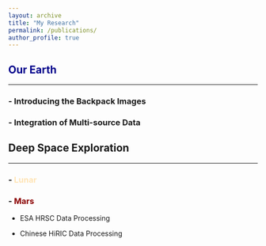 ```yaml
---
layout: archive
title: "My Research"
permalink: /publications/
author_profile: true
---
```



## <font color="#00008B"> Our Earth </font>
---
### - Introducing the Backpack Images

### - Integration of Multi-source Data

## Deep Space Exploration
---
### - <font color="#FFE4B5"> Lunar </font>

### - <font color="#8B0000"> Mars </font>
- ESA HRSC Data Processing

- Chinese HiRIC  Data Processing

